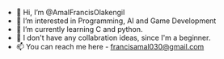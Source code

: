 - 👋 Hi, I’m @AmalFrancisOlakengil
- 👀 I’m interested in Programming, AI and Game Development
- 🌱 I’m currently learning C and python.
- 💞️ I don't have any collabration ideas, since I'm a beginner.
- 📫 You can reach me here - francisamal030@gmail.com

<!---
AmalFrancisOlakengil/AmalFrancisOlakengil is a ✨ special ✨ repository because its `README.md` (this file) appears on your GitHub profile.
You can click the Preview link to take a look at your changes.
--->
